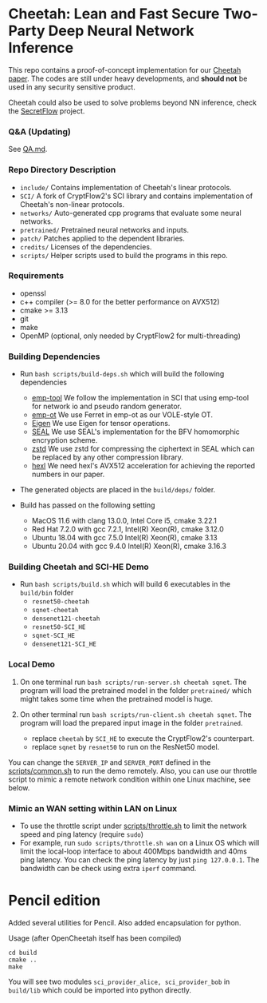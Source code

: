 # Cheetah: Lean and Fast Secure Two-Party Deep Neural Network Inference
This repo contains a proof-of-concept implementation for our [Cheetah paper](https://eprint.iacr.org/2022/207).
The codes are still under heavy developments, and **should not** be used in any security sensitive product.

Cheetah could also be used to solve problems beyond NN inference, check the [SecretFlow](https://github.com/secretflow) project.

### Q&A (Updating)
See [QA.md](QA.md).

### Repo Directory Description
- `include/` Contains implementation of Cheetah's linear protocols.
- `SCI/` A fork of CryptFlow2's SCI library and contains implementation of Cheetah's non-linear protocols.
- `networks/` Auto-generated cpp programs that evaluate some neural networks.
- `pretrained/` Pretrained neural networks and inputs.
- `patch/` Patches applied to the dependent libraries.
- `credits/` Licenses of the dependencies. 
- `scripts/` Helper scripts used to build the programs in this repo.

### Requirements

* openssl 
* c++ compiler (>= 8.0 for the better performance on AVX512)
* cmake >= 3.13
* git
* make
* OpenMP (optional, only needed by CryptFlow2 for multi-threading)

### Building Dependencies
* Run `bash scripts/build-deps.sh` which will build the following dependencies
	* [emp-tool](https://github.com/emp-toolkit/emp-tool) We follow the implementation in SCI that using emp-tool for network io and pseudo random generator.
	* [emp-ot](https://github.com/emp-toolkit/emp-ot) We use Ferret in emp-ot as our VOLE-style OT.
	* [Eigen](https://github.com/libigl/eigen) We use Eigen for tensor operations.
	* [SEAL](https://github.com/microsoft/SEAL) We use SEAL's implementation for the BFV homomorphic encryption scheme.
	* [zstd](https://github.com/facebook/zstd) We use zstd for compressing the ciphertext in SEAL which can be replaced by any other compression library.
	* [hexl](https://github.com/intel/hexl/tree/1.2.2) We need hexl's AVX512 acceleration for achieving the reported numbers in our paper.

* The generated objects are placed in the `build/deps/` folder.
* Build has passed on the following setting
  * MacOS 11.6 with clang 13.0.0, Intel Core i5, cmake 3.22.1
  * Red Hat 7.2.0 with gcc 7.2.1, Intel(R) Xeon(R), cmake 3.12.0
  * Ubuntu 18.04 with gcc 7.5.0 Intel(R) Xeon(R),  cmake 3.13
  * Ubuntu 20.04 with gcc 9.4.0 Intel(R) Xeon(R),  cmake 3.16.3
  
### Building Cheetah and SCI-HE Demo

* Run `bash scripts/build.sh` which will build 6 executables in the `build/bin` folder
	* `resnet50-cheetah` 
	* `sqnet-cheetah`
	* `densenet121-cheetah`
	* `resnet50-SCI_HE`
	* `sqnet-SCI_HE`
	* `densenet121-SCI_HE`

### Local Demo 

1. On one terminal run `bash scripts/run-server.sh cheetah sqnet`. The program will load the pretrained model in the folder `pretrained/` which might takes some time when the pretrained model is huge. 

2. On other terminal run `bash scripts/run-client.sh cheetah sqnet`. The program will  load the prepared input image in the folder `pretrained`.  
   * replace `cheetah` by `SCI_HE` to execute the CryptFlow2's counterpart.
   * replace `sqnet` by `resnet50` to run on the ResNet50 model.

You can change the `SERVER_IP` and `SERVER_PORT` defined in the [scripts/common.sh](scripts/common.sh) to run the demo remotely.
Also, you can use our throttle script to mimic a remote network condition within one Linux machine, see below.

### Mimic an WAN setting within LAN on Linux

* To use the throttle script under [scripts/throttle.sh](scripts/throttle.sh) to limit the network speed and ping latency (require `sudo`)
* For example, run `sudo scripts/throttle.sh wan` on a Linux OS which will limit the local-loop interface to about 400Mbps bandwidth and 40ms ping latency.
  You can check the ping latency by just `ping 127.0.0.1`. The bandwidth can be check using extra `iperf` command.




# Pencil edition

Added several utilities for Pencil. Also added encapsulation for python.

Usage (after OpenCheetah itself has been compiled)
```
cd build
cmake ..
make
```
You will see two modules `sci_provider_alice, sci_provider_bob` in `build/lib` which could be imported into python directly.